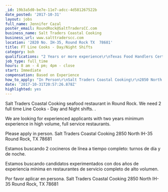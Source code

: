```yaml
---
_id: 19b3a5d0-be7e-11e7-adcc-4d581267522b
date_posted: '2017-10-31'
layout: jobs
full_name: Jennifer Cazal
poster_email: RoundRock@SaltTradersCC.com
business_name: Salt Traders Coastal Cooking
business_url: www.salttraderscc.com
location: '2820 No. IH-35, Round Rock TX  78681'
title: FT Line Cooks - Day/Night Shifts
category: boh
qualifications: "2 Years or more experience\r\nTexas Food Handlers Certificate"
job_type: full_time
hours: 8 am - 4 pm; 4pm - close
start: Immediate
compensation: Based on Experience
how_to_apply: "In Person\r\nSalt Traders Coastal Cooking\r\n2850 North IH-35\r\nRound Rock, TX 78681"
date: '2017-10-31T20:57:26.878Z'
highlighted: yes
---
```

Salt Traders Coastal Cooking seafood restaurant in Round Rock. We need 2 full time Line Cooks - Day and Night shifts. . 

We are looking for experienced applicants with two years minimum experience in high volume, full service restaurants.

Please apply in person. 
Salt Traders Coastal Cooking
2850 North IH-35
Round Rock, TX 78681

Estamos buscando 2 cocineros de línea a tiempo completo: turnos de día y de noche.

Estamos buscando candidatos experimentados con dos años de experiencia mínima en restaurantes de servicio completo de alto volumen.

Por favor aplicar en persona.
Salt Traders Coastal Cooking
2850 North IH-35
Round Rock, TX 78681
